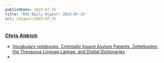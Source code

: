```yaml
---
publishDate: 2023-07-25
title: 'RSS Daily Digest: 2023-07-25'
url: /digest/2023-07-25
---
```


### [Chris Aldrich](https://boffosocko.com/)

  * [Vocabulary notebooks, Criminally Insane Asylum Patients, Zettelkasten, the Thesaurus Linguae Latinae, and Digital Dictionaries](https://boffosocko.com/2023/07/24/vocabulary-notebooks-criminally-insane-asylum-patients-zettelkasten-the-thesaurus-linguae-latinae-and-digital-dictionaries/)
  * [](https://boffosocko.com/2023/07/24/exiting/)
  

